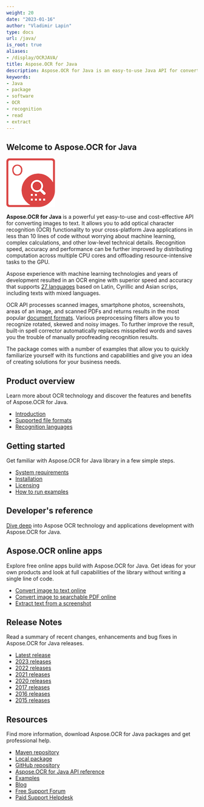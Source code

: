 ```yaml
---
weight: 20
date: "2023-01-16"
author: "Vladimir Lapin"
type: docs
url: /java/
is_root: true
aliases: 
- /display/OCRJAVA/
title: Aspose.OCR for Java
description: Aspose.OCR for Java is an easy-to-use Java API for converting scanned images and photographs to text.
keywords:
- Java
- package
- software
- OCR
- recognition
- read
- extract
---
```


## Welcome to Aspose.OCR for Java

![Aspose.OCR for Java](aspose-ocr-java.png)

**Aspose.OCR for Java** is a powerful yet easy-to-use and cost-effective API for converting images to text. It allows you to add optical character recognition (OCR) functionality to your cross-platform Java applications in less than 10 lines of code without worrying about machine learning, complex calculations, and other low-level technical details. Recognition speed, accuracy and performance can be further improved by distributing computation across multiple CPU cores and offloading resource-intensive tasks to the GPU.

Aspose experience with machine learning technologies and years of development resulted in an OCR engine with superior speed and accuracy that supports [27 languages](/ocr/java/recognition-languages/) based on Latin, Cyrillic and Asian scrips, including texts with mixed languages.

OCR API processes scanned images, smartphone photos, screenshots, areas of an image, and scanned PDFs and returns results in the most popular [document formats](/ocr/java/supported-file-formats/). Various preprocessing filters allow you to recognize rotated, skewed and noisy images. To further improve the result, built-in spell corrector automatically replaces misspelled words and saves you the trouble of manually proofreading recognition results.

The package comes with a number of examples that allow you to quickly familiarize yourself with its functions and capabilities and give you an idea of creating solutions for your business needs.

## Product overview

Learn more about OCR technology and discover the features and benefits of Aspose.OCR for Java.

- [Introduction](/ocr/java/product-overview/)
- [Supported file formats](/ocr/java/supported-file-formats/)
- [Recognition languages](/ocr/java/recognition-languages/)

## Getting started

Get familiar with Aspose.OCR for Java library in a few simple steps.

- [System requirements](/ocr/java/system-requirements/)
- [Installation](/ocr/java/installation/)
- [Licensing](/ocr/java/licensing/)
- [How to run examples](/ocr/java/how-to-run-the-examples/)

## Developer's reference

[Dive deep](/ocr/java/developer-reference/) into Aspose OCR technology and applications development with Aspose.OCR for Java.

## Aspose.OCR online apps

Explore free online apps build with Aspose.OCR for Java. Get ideas for your own products and look at full capabilities of the library without writing a single line of code.

- [Convert image to text online](https://products.aspose.app/ocr/scan-image)
- [Convert image to searchable PDF online](https://products.aspose.app/ocr/ocr-to-pdf)
- [Extract text from a screenshot](https://products.aspose.app/ocr/screenshot-ocr)

## Release Notes

Read a summary of recent changes, enhancements and bug fixes in Aspose.OCR for Java releases.

- [Latest release](/ocr/java/release-notes/latest/)
- [2023 releases](/ocr/java/release-notes-2023/)
- [2022 releases](/ocr/java/release-notes-2022/)
- [2021 releases](/ocr/java/release-notes-2021/)
- [2020 releases](/ocr/java/release-notes-2020/)
- [2017 releases](/ocr/java/release-notes-2017/)
- [2016 releases](/ocr/java/release-notes-2016/)
- [2015 releases](/ocr/java/release-notes-2015/)

## Resources

Find more information, download Aspose.OCR for Java packages and get professional help.

- [Maven repository](https://repository.aspose.com/webapp/#/artifacts/browse/tree/General/repo/com/aspose)
- [Local package](https://downloads.aspose.com/ocr/java)
- [GitHub repository](https://github.com/aspose-ocr/Aspose.OCR-for-Java)
- [Aspose.OCR for Java API reference](https://reference.aspose.com/ocr/java)
- [Examples](https://github.com/aspose-ocr/Aspose.OCR-for-Java/tree/master/Examples)
- [Blog](https://blog.aspose.com/category/ocr/)
- [Free Support Forum](https://forum.aspose.com/c/ocr/16)
- [Paid Support Helpdesk](https://helpdesk.aspose.com/)
